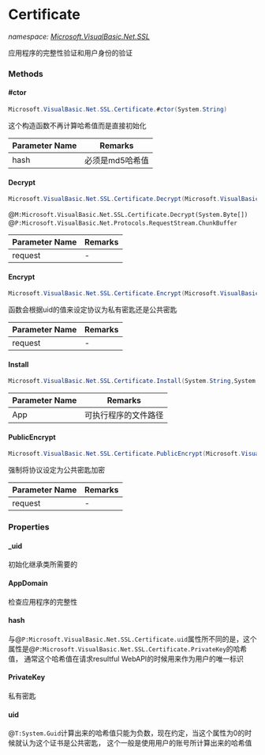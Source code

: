 ﻿# Certificate
_namespace: <a href="#" onClick="load('/docs/Microsoft.VisualBasic.Net.SSL/index.md')">Microsoft.VisualBasic.Net.SSL</a>_

应用程序的完整性验证和用户身份的验证



### Methods

#### #ctor
```csharp
Microsoft.VisualBasic.Net.SSL.Certificate.#ctor(System.String)
```
这个构造函数不再计算哈希值而是直接初始化

|Parameter Name|Remarks|
|--------------|-------|
|hash|必须是md5哈希值|


#### Decrypt
```csharp
Microsoft.VisualBasic.Net.SSL.Certificate.Decrypt(Microsoft.VisualBasic.Net.Protocols.RequestStream)
```
@``M:Microsoft.VisualBasic.Net.SSL.Certificate.Decrypt(System.Byte[])`` @``P:Microsoft.VisualBasic.Net.Protocols.RequestStream.ChunkBuffer``

|Parameter Name|Remarks|
|--------------|-------|
|request|-|


#### Encrypt
```csharp
Microsoft.VisualBasic.Net.SSL.Certificate.Encrypt(Microsoft.VisualBasic.Net.Protocols.RequestStream)
```
函数会根据uid的值来设定协议为私有密匙还是公共密匙

|Parameter Name|Remarks|
|--------------|-------|
|request|-|


#### Install
```csharp
Microsoft.VisualBasic.Net.SSL.Certificate.Install(System.String,System.Boolean)
```


|Parameter Name|Remarks|
|--------------|-------|
|App|可执行程序的文件路径|


#### PublicEncrypt
```csharp
Microsoft.VisualBasic.Net.SSL.Certificate.PublicEncrypt(Microsoft.VisualBasic.Net.Protocols.RequestStream)
```
强制将协议设定为公共密匙加密

|Parameter Name|Remarks|
|--------------|-------|
|request|-|



### Properties

#### _uid
初始化继承类所需要的
#### AppDomain
检查应用程序的完整性
#### hash
与@``P:Microsoft.VisualBasic.Net.SSL.Certificate.uid``属性所不同的是，这个属性是@``P:Microsoft.VisualBasic.Net.SSL.Certificate.PrivateKey``的哈希值，
 通常这个哈希值在请求resultful WebAPI的时候用来作为用户的唯一标识
#### PrivateKey
私有密匙
#### uid
@``T:System.Guid``计算出来的哈希值只能为负数，现在约定，当这个属性为0的时候就认为这个证书是公共密匙，
 这个一般是使用用户的账号所计算出来的哈希值
